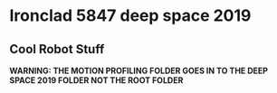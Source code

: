 # Ironclad 5847 deep space 2019

## Cool Robot Stuff

**WARNING: THE MOTION PROFILING FOLDER GOES IN TO THE DEEP SPACE 2019 FOLDER NOT THE ROOT FOLDER**
